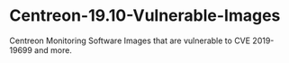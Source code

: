 # Centreon-19.10-Vulnerable-Images
Centreon Monitoring Software Images that are vulnerable to CVE 2019-19699 and more.
